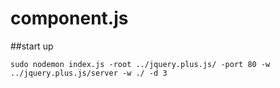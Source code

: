 # component.js

##start up

`
  sudo nodemon index.js -root ../jquery.plus.js/ -port 80 -w ../jquery.plus.js/server -w ./ -d 3
`
